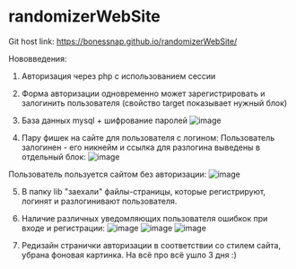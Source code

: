 # randomizerWebSite

Git host link: https://bonessnap.github.io/randomizerWebSite/

Нововведения:
1. Авторизация через php с использованием сессии
2. Форма авторизации одновременно может зарегистрировать и залогинить пользователя (свойство target показывает нужный блок)
3. База данных mysql + шифрование паролей
![image](https://user-images.githubusercontent.com/79045972/140622666-3aa2834a-827e-4b3d-90c3-bccce8476ba0.png)

4. Пару фишек на сайте для пользователя с логином:
Пользователь залогинен - его никнейм и ссылка для разлогина выведены в отдельный блок:
![image](https://user-images.githubusercontent.com/79045972/140622619-03e6d51c-1fef-47cc-aed6-2fe00f39ec65.png)

Пользователь пользуется сайтом без авторизации: 
![image](https://user-images.githubusercontent.com/79045972/140622626-b643f307-7233-4e68-8b33-f5fce9412edd.png)

5. В папку lib "заехали" файлы-страницы, которые регистрируют, логинят и разлогинивают пользователя.
6. Наличие различных уведомляющих пользователя ошибкок при входе и регистрации:
![image](https://user-images.githubusercontent.com/79045972/140622581-bd876afd-675e-4d46-885c-030323ebaa30.png)
![image](https://user-images.githubusercontent.com/79045972/140622589-bf60ccf7-3b97-4ea4-864d-46658db7072d.png)
![image](https://user-images.githubusercontent.com/79045972/140622595-d3939fbc-3124-4275-85b6-15ebcc833ae5.png)

7. Редизайн странички авторизации в соответствии со стилем сайта, убрана фоновая  картинка.
На всё про всё ушло 3 дня :)
